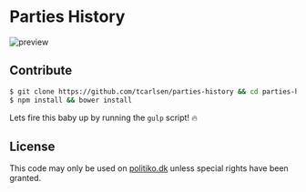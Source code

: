 # Parties History

![preview](https://cloud.githubusercontent.com/assets/145288/5262575/9ae5f458-7a27-11e4-9093-0a742b9246bb.png)

## Contribute

```bash
$ git clone https://github.com/tcarlsen/parties-history && cd parties-history
$ npm install && bower install
```

Lets fire this baby up by running the `gulp` script! :fire:

## License

This code may only be used on [politiko.dk](http://www.politiko.dk) unless special rights have been granted.
